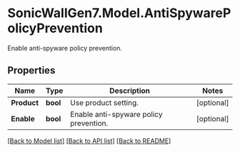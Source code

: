 # SonicWallGen7.Model.AntiSpywarePolicyPrevention
Enable anti-spyware policy prevention.

## Properties

Name | Type | Description | Notes
------------ | ------------- | ------------- | -------------
**Product** | **bool** | Use product setting. | [optional] 
**Enable** | **bool** | Enable anti-spyware policy prevention. | [optional] 

[[Back to Model list]](../README.md#documentation-for-models) [[Back to API list]](../README.md#documentation-for-api-endpoints) [[Back to README]](../README.md)

